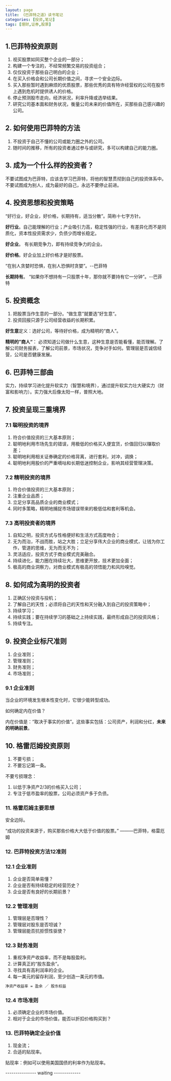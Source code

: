 ```yaml
---
layout: page
title: 《巴菲特之道》读书笔记
categories: [投资,笔记]
tags: [理财,证券,股票]
---
```


## 1.巴菲特投资原则

1. 视买股票如同买整个企业的一部分；
2. 构建一个专注的，不经常频繁交易的投资组合；
3. 仅仅投资于那些自己明白的企业；
4. 在买入价格会和公司长期价值之间，寻求一个安全边际。
5. 买入那些暂时遇到麻烦的优质股票，那些优秀的具有特许经营权的公司在股市上遇到危机时提供诱人的价格。
6. 停止预测股市走向，经济状况，利率升降或选举结果。
7. 研究公司基本面和财务状况，衡量公司未来的价值所在，买那些自己感兴趣的公司。

## 2. 如何使用巴菲特的方法

1. 不投资于自己不懂的公司或能力圈之外的公司。
2. 随时间的推移，所有的投资者通过参与或研究，多可以构建自己的能力圈。

## 3. 成为一个什么样的投资者？
不要试图成为巴菲特，应该去学习巴菲特，将他的智慧贯彻到自己的投资体系中。不要试图成为别人，成为最好的自己，永远不要停止前进。

## 4. 投资思想和投资策略
“好行业，好企业，好价格，长期持有，适当分散”。简称十七字方针。

**好行业**。自己能理解的行业；产业吸引力高，稳定性强的行业，有差异化而不是同质化，资本性投资需求少，负债少而增长稳定。

**好企业**。 有长期竞争力，即有持续竞争力的企业。

**好价格**。好企业加上好价格才是好股票。

“在别人贪婪时恐惧，在别人恐惧时贪婪”。--巴菲特

**长期持有**。 “如果你不想持有一只股票十年，那你就不要持有它一分钟”。--巴菲特

## 5. 投资概念

1. 把股票当作生意的一部分。“做生意”就要选”好生意“。
2. 投资回报只源于公司经营收益的长期积累。

**好生意**定义：选好公司，等待好价格，成为精明的“商人”。

**精明的”商人“**： 必须知道公司做什么生意，这种生意是否能看懂，能否理解。了解公司财务报表，了解公司前景，市场状况，竞争对手如何。管理层是否诚信经营，公司是否健康发展。

## 6. 巴菲特三部曲
实力，持续学习进化提升软实力（智慧和境界），通过提升软实力壮大硬实力（财富和影响力）。实力强大后像太阳一样，普照大地。


## 7. 投资呈现三重境界

### 7.1 聪明投资的境界

1. 符合价值投资的三大基本原则；
2. 聪明地利用市场先生的错误，用极低的价格买入便宜货，价值回归以赚取价差；
3. 聪明地利用相关证券确定的价格背离，进行套利，对冲，调换；
4. 聪明地利用股价的严重嘀咕和长期低迷控制企业，影响其经营管理决策。

### 7.2 精明投资的境界

1. 符合价值投资的三大基本原则；
2. 注重企业品质；
3. 立足分享高品质企业的商业模式；
4. 同时多策略，精明地捕捉市场错误带来的极低估和套利等机会。


### 7.3 高明投资者的境界

1. 自知之明，投资方式与性格便好和生活方式高度吻合；
2. 无为而治，不战而胜，站之大胜；立足分享伟大企业的商业模式，让钱为你工作，管道的思维，无为而无不为；
3. 灵活适应，投资方式于商业模式完美融合。
4. 持续进化，能力圈在持续壮大，思维更开放，技术更加全面；
5. 极高的商业洞察力，对商业模式有极高的领悟能力和风险嗅觉。


## 8. 如何成为高明的投资者

1. 正确区分投资与投机；
2. 了解自己的天性；必须将自己的天性和天分融入到自己的投资策略中；
3. 持续学习；
4. 持续实践；要在持续学习的基础之上持续实践，最终形成自己的投资风格；
5. 持续专注。


## 9. 投资企业标尺准则

1. 企业准则；
2. 管理准则；
3. 财务准则；
4. 市场准则；


### 9.1 企业准则
当企业的环境发生根本性变化时，它很少能转型成功。

如何确定内在价值？

内在价值是：“取决于事实的价值”。这些事实包括：公司资产，利润和分红，**未来的明确前景**。



## 10. 格雷厄姆投资原则

1. 不要亏损；
2. 不要忘记第一条。

不要亏损理念：

1. 以低于净资产2/3的价格买入公司；
2. 专注于低市盈率的股票，公司必须资产多于负债。


### 11. 格雷厄姆主要思想
安全边际。

“成功的投资来源于，购买那些价格大大低于价值的股票。” ———巴菲特，格雷厄姆


### 12. 巴菲特投资方法12准则

### 12.1 企业准则

1. 企业是否简单易懂？
2. 企业是否有持续稳定的经营历史？
3. 企业是否有良好的长期前景？

### 12.2 管理准则

1. 管理层是否理性？
2. 管理层对股东是否坦诚？
3. 管理层能否抗拒惯性驱使？

### 12.3 财务准则

1. 重视净资产收益率，而不是每股盈利。
2. 计算真正的“股东盈余”。
3. 寻找具有高利润率的企业。
4. 每一美元的留存利润，至少创造一美元的市值。

```txt
净资产收益率 = 盈余 ／ 股东权益
```

### 12.4 市场准则

1. 必须确定企业的市场价值。
2. 相对于企业的市场价值，能否以折扣价格购买到？


### 13. 巴菲特确定企业价值

1. 现金流；
2. 合适的贴现率。

贴现率：例如可以使用美国国债的利率作为贴现率。


---------------  waiting -------------